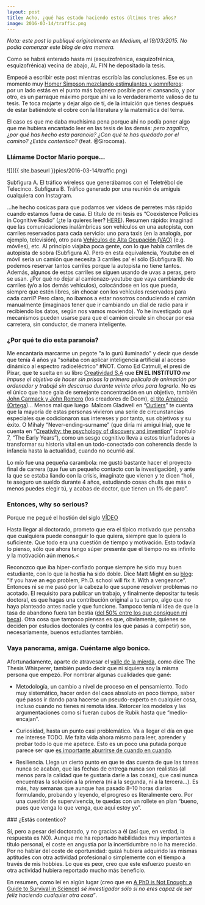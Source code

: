```yaml
---
layout: post
title: Acho, ¿qué has estado haciendo estos últimos tres años?
image: 2016-03-14/traffic.png
---
```


*Nota: este post lo publiqué originalmente en Medium, el 19/03/2015. No podía comenzar este blog de otra manera.*

Como se habrá enterado hasta mi (esquizofrénica, esquizofrénica, esquizofrénica) vecina de abajo, AL FIN he depositado la tesis. 

<!--more-->

Empecé a escribir este post mientras escribía las conclusiones. Ese es un momento muy <a href="https://www.youtube.com/watch?v=HrkfXWPk_vo">Homer Simpson mezclando estimulantes y somníferos</a>: por un lado estás en el punto más bajonero posible por el cansancio, y por otro, es un parraque máximo porque ahí va lo verdaderamente valioso de tu tesis. Te toca mojarte y dejar algo de tí, de la intuición que tienes después de estar batiéndote el cobre con la literatura y la matemática del tema.

El caso es que me daba muchísima pena porque ahí no podía poner algo que me hubiera encantado leer en las tesis de los demás: *pero zagalico, ¿por qué has hecho esta paranoia? ¿Con qué te has quedado por el camino? ¿Estás contentico?* (feat. @Sirocoma).

### Llámame Doctor Mario porque…
![]({{ site.baseurl }}pics/2016-03-14/traffic.png)
<div class="my-caption"> Subfigura A. El tráfico wireless que generábamos con el Teletrébol de Telecinco. Subfigura B. Tráfico generado por una reunión de amiguis cualquiera con Instagram. </div>

…he hecho cosicas para que podamos ver vídeos de perretes más rápido cuando estamos fuera de casa. El título de mi tesis es “Coexistence Policies in Cognitive Radio” (¿te la quieres leer? <a href="https://www.dropbox.com/s/wrdpo1sh37kwldg/MLopez_thesis.pdf?dl=0">HERE</a>). Resumen rápido: imaginad que las comunicaciones inalámbricas son vehículos en una autopista, con carriles reservados para cada servicio: uno para taxis (en la analogía, por ejemplo, televisión), otro para <a href="http://www.circulaseguro.com/que-es-un-carril-vao/" rel="nofollow" data-href="http://www.circulaseguro.com/que-es-un-carril-vao/">Vehículos de Alta Ocupación (VAO)</a> (e.g. móviles), etc. Al principio viajaba poca gente, con lo que había carriles de autopista de sobra (Subfigura A). Pero en esta equivalencia, Youtube en el móvil sería un camión que necesita 3 carriles pa’ el sólo (Subfigura B). No podemos reservar tantos carriles porque la autopista no tiene tantos. Además, algunos de estos carriles se siguen usando de uvas a peras, pero se usan. ¿Por qué no dejar al camionazo-youtube que vaya cambiando de carriles (y/o a los demás vehículos), colocándose en los que pueda, siempre que estén libres, sin chocar con los vehículos reservados para cada carril? Pero claro, no íbamos a estar nosotros conduciendo el camión manualmente (imaginaos tener que ir cambiando un dial de radio para ir recibiendo los datos, según nos vamos moviendo). Yo he investigado qué mecanismos pueden usarse para que el camión circule sin chocar por esa carretera, sin conductor, de manera inteligente.

### ¿Por qué te dio esta paranoia?
Me encantaría marcarme un pegote "a lo gurú iluminado" y decir que desde que tenía 4 años ya "soñaba con aplicar inteligencia artificial al acceso dinámico al espectro radioeléctrico” #NOT. Como Ed Catmull, el presi de Pixar, que te suelta en su libro <a href="http://www.amazon.es/Creatividad-S-llevar-inspiraci%C3%B3n-infinito-ebook/dp/B00KYZ7GB2/ref=sr_1_1?ie=UTF8&amp;qid=1424821214&amp;sr=8-1&amp;keywords=creatividad" rel="nofollow" data-href="http://www.amazon.es/Creatividad-S-llevar-inspiraci%C3%B3n-infinito-ebook/dp/B00KYZ7GB2/ref=sr_1_1?ie=UTF8&amp;qid=1424821214&amp;sr=8-1&amp;keywords=creatividad">Creatividad S.A</a> que **EN EL INSTITUTO** *me impuse el objetivo de hacer sin prisas la primera película de animación por ordenador y trabajé sin descanso durante veinte años para lograrlo*. No es el único que hace gala de semejante concentración en un objetivo, también <a href="http://www.amazon.es/Masters-Doom-Created-Transformed-Culture-ebook/dp/B000FBFNL0/ref=sr_1_1?ie=UTF8&amp;qid=1424821258&amp;sr=8-1&amp;keywords=masters+of+doom" rel="nofollow" data-href="http://www.amazon.es/Masters-Doom-Created-Transformed-Culture-ebook/dp/B000FBFNL0/ref=sr_1_1?ie=UTF8&amp;qid=1424821258&amp;sr=8-1&amp;keywords=masters+of+doom">John Carmack y John Romero</a> (los creadores de Doom), <a href="http://www.amazon.es/Masters-Doom-Created-Transformed-Culture-ebook/dp/B000FBFNL0/ref=sr_1_1?ie=UTF8&amp;qid=1424821258&amp;sr=8-1&amp;keywords=masters+of+doom" rel="nofollow" data-href="http://www.amazon.es/Masters-Doom-Created-Transformed-Culture-ebook/dp/B000FBFNL0/ref=sr_1_1?ie=UTF8&amp;qid=1424821258&amp;sr=8-1&amp;keywords=masters+of+doom">el tito Amancio (Ortega</a>)... Menos mal que luego  Malcom Gladwell en “<a href="http://www.amazon.com/Outliers-Story-Success-Malcolm-Gladwell/dp/0316017930/ref=sr_1_1?ie=UTF8&amp;qid=1424822155&amp;sr=8-1&amp;keywords=outliers" rel="nofollow" data-href="http://www.amazon.com/Outliers-Story-Success-Malcolm-Gladwell/dp/0316017930/ref=sr_1_1?ie=UTF8&amp;qid=1424822155&amp;sr=8-1&amp;keywords=outliers">Outliers</a>” te cuenta que la mayoría de estas personas vivieron una serie de circunstancias especiales que codicionaron sus intereses y por tanto, sus objetivos y su éxito. O Mihaly “Never-ending-surname” (que diría mi amigui Iria), que te cuenta en “<a href="http://www.amazon.com/Creativity-Psychology-Discovery-Mihaly-Csikszentmihalyi/dp/0062283251/ref=sr_1_1?ie=UTF8&amp;qid=1424822451&amp;sr=8-1&amp;keywords=creativity+flow+and+the+psychology+of+discovery+and+invention" rel="nofollow" data-href="http://www.amazon.com/Creativity-Psychology-Discovery-Mihaly-Csikszentmihalyi/dp/0062283251/ref=sr_1_1?ie=UTF8&amp;qid=1424822451&amp;sr=8-1&amp;keywords=creativity+flow+and+the+psychology+of+discovery+and+invention">Creativity: the psychology of discovery and invention</a>” (capítulo 7, “The Early Years”), como un sesgo cognitivo lleva a estos triunfadores a transformar su historia vital en un todo-conectado con coherencia desde la infancia hasta la actualidad, cuando no ocurrió así.

Lo mío fue una pequeña carambola: me gustó bastante hacer el proyecto final de carrera (que fue un pequeño contacto con la investigación), y ante la que se estaba liando con la crisis, imagínate que vienen y te dicen “holi, te aseguro un sueldo durante 4 años, estudiando cosas chulis que más o menos puedes elegir tú, y acabas de doctor, que tienen un 1% de paro”.

### Entonces, why so serious?
Porque me pegué el hostión del siglo <a href="https://www.youtube.com/watch?v=nY0SxfCK4Jo"> VÍDEO </a>

Hasta llegar al doctorado, prometo que era el típico motivado que pensaba que cualquiera puede conseguir lo que quiera, siempre que lo quiera lo suficiente. Que todo era una cuestión de tiempo y motivación. Esto todavía lo pienso, sólo que ahora tengo súper presente que el tiempo no es infinito y la motivación aún menos.<

Reconozco que iba hiper-confiado porque siempre he sido muy buen estudiante, con lo que la hostia ha sido doble. Dice Matt Might en su <a href="http://matt.might.net/articles/successful-phd-students/" rel="nofollow" data-href="http://matt.might.net/articles/successful-phd-students/">blog</a>: “If you have an ego problem, Ph.D. school will fix it. With a vengeance”. Entonces ni se me pasó por la cabeza lo que supone resolver problemas no acotado. El requisito para publicar un trabajo, y finalmente depositar tu tesis doctoral, es que hagas una contribución original a tu campo, algo que no haya planteado antes nadie y que funcione. Tampoco tenía ni idea de que la tasa de abandono fuera tan bestia (<a href="http://www.ugr.es/~aepc/articulo/8.pdf" rel="nofollow" data-href="http://www.ugr.es/~aepc/articulo/8.pdf">del 50% entre los que consiguen mi beca</a>). Otra cosa que tampoco piensas es que, obviamente, quienes se deciden por estudios doctorales (y contra los que pasas a competir) son, necesariamente, buenos estudiantes también.

### Vaya panorama, amiga. Cuéntame algo bonico.
Afortunadamente, aparte de atravesar el <a href="http://thesiswhisperer.com/2012/05/08/the-valley-of-shit/" rel="nofollow" data-href="http://thesiswhisperer.com/2012/05/08/the-valley-of-shit/">valle de la mierda</a>, como dice The Thesis Whisperer, también puedo decir que ni siquiera soy la misma persona que empezó. Por nombrar algunas cualidades que gané:

+ Metodología, un cambio a nivel de proceso en el pensamiento. Todo muy sistemático, hacer orden del caos absoluto en poco tiempo, saber qué pasos ir dando para hacerse un pseudo-experto en cualquier cosa, incluso cuando no tienes ni remota idea. Retorcer los modelos y las argumentaciones como si fueran cubos de Rubik hasta que “medio-encajan”.

+ Curiosidad, hasta un punto casi problemático. Va a llegar el día en que me interese TODO. Me falta vida ahora mismo para leer, aprender y probar todo lo que me apetece. Esto es un poco una putada porque parece ser que <a href="http://lifehacker.com/5927330/the-holy-trinity-of-inactivity-how-boredom-distraction-and-procrastination-are-vital-to-healthy-living" rel="nofollow" data-href="http://lifehacker.com/5927330/the-holy-trinity-of-inactivity-how-boredom-distraction-and-procrastination-are-vital-to-healthy-living">es importante aburrirse de cuando en cuando</a>.

+ Resiliencia. Llega un cierto punto en que te das cuenta de que las tareas nunca se acaban, que las fechas de entrega nunca son realistas (al menos para la calidad que te gustaría darle a las cosas), que casi nunca encuentras la solución a la primera (ni a la segunda, ni a la tercera…). Es más, hay semanas que aunque has pasado 8–10 horas diarias formulando, probando y leyendo, el progreso es literalmente cero. Por una cuestión de supervivencia, te quedas con un rollete en plan “bueno, pues que venga lo que venga, que aquí estoy yo”.

### ¿Estás contentico?
<img src="https://cdn-images-1.medium.com/max/800/1*yDHHG4naRNcn2CxgxGS9tg.png" alt="" data-src="https://cdn-images-1.medium.com/max/800/1*yDHHG4naRNcn2CxgxGS9tg.png" />

Sí, pero a pesar del doctorado, y no gracias a él (así que, en verdad, la respuesta es NO). Aunque me ha reportado habilidades muy importantes a título personal, el coste en angustia por la incertidumbre no lo ha merecido. Por no hablar del coste de oportunidad: quizá hubiera adquirido las mismas aptitudes con otra actividad profesional o simplemente con el tiempo a través de mis hobbies. Lo que es peor, creo que este esfuerzo puesto en otra actividad hubiera reportado mucho más beneficio.

En resumen, como leí en algún lugar (creo que en <a href="http://www.amazon.com/PhD-Not-Enough-Survival-Science/dp/0465022227/ref=sr_1_1?ie=UTF8&amp;qid=1426443845&amp;sr=8-1&amp;keywords=a+phd+is+not+enough+a+guide+to+survival+in+science" rel="nofollow" data-href="http://www.amazon.com/PhD-Not-Enough-Survival-Science/dp/0465022227/ref=sr_1_1?ie=UTF8&amp;qid=1426443845&amp;sr=8-1&amp;keywords=a+phd+is+not+enough+a+guide+to+survival+in+science">A PhD is Not Enough: a Guide to Survival in Science</a>) *sé investigador sólo si no eres capaz de ser feliz haciendo cualquier otra cosa”*.

